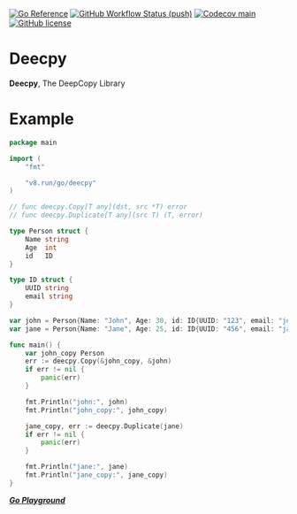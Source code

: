 [![Go Reference](https://img.shields.io/badge/go-reference-%23007d9c?style=for-the-badge&logo=go)](https://pkg.go.dev/v8.run/go/deecpy)
[![GitHub Workflow Status (push)](https://img.shields.io/github/workflow/status/unsafe-risk/deecpy/go_test/main?event=push&style=for-the-badge)](https://v8.run/go/deecpy/actions/workflows/go_test.yml)
[![Codecov main](https://img.shields.io/codecov/c/gh/unsafe-risk/deecpy/main?style=for-the-badge)](https://app.codecov.io/gh/unsafe-risk/deecpy)
[![GitHub license](https://img.shields.io/github/license/unsafe-risk/deecpy?style=for-the-badge)](https://pkg.go.dev/v8.run/go/deecpy?tab=licenses)
# Deecpy

**Deecpy**, The DeepCopy Library

# Example

```go
package main

import (
    "fmt"

    "v8.run/go/deecpy"
)

// func deecpy.Copy[T any](dst, src *T) error
// func deecpy.Duplicate[T any](src T) (T, error)

type Person struct {
    Name string
    Age  int
    id   ID
}

type ID struct {
    UUID string
    email string
}

var john = Person{Name: "John", Age: 30, id: ID{UUID: "123", email: "john@example.com"}}
var jane = Person{Name: "Jane", Age: 25, id: ID{UUID: "456", email: "jane@example.com"}}

func main() {
    var john_copy Person
    err := deecpy.Copy(&john_copy, &john)
    if err != nil {
        panic(err)
    }

    fmt.Println("john:", john)
    fmt.Println("john_copy:", john_copy)

    jane_copy, err := deecpy.Duplicate(jane)
    if err != nil {
        panic(err)
    }

    fmt.Println("jane:", jane)
    fmt.Println("jane_copy:", jane_copy)
}
```
[***Go Playground***](https://go.dev/play/p/ef0QEoCKuTV)
